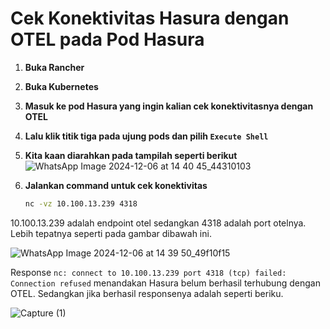 # Cek Konektivitas Hasura dengan OTEL pada Pod Hasura

1. **Buka Rancher**
2. **Buka Kubernetes**
3. **Masuk ke pod Hasura yang ingin kalian cek konektivitasnya dengan OTEL**
4. **Lalu klik titik tiga pada ujung pods dan pilih `Execute Shell`**
5. **Kita kaan diarahkan pada tampilah seperti berikut**
  ![WhatsApp Image 2024-12-06 at 14 40 45_44310103](https://github.com/user-attachments/assets/7cbcaf22-356e-4479-991d-5bec5a7f58ed)
6. **Jalankan command untuk cek konektivitas**
   
   ```bash
   nc -vz 10.100.13.239 4318
   ```

  10.100.13.239 adalah endpoint otel sedangkan 4318 adalah port otelnya. Lebih tepatnya seperti pada gambar dibawah ini.

  ![WhatsApp Image 2024-12-06 at 14 39 50_49f10f15](https://github.com/user-attachments/assets/2be398b9-a266-41b8-b573-6b5dd1bf559c)


  Response `nc: connect to 10.100.13.239 port 4318 (tcp) failed: Connection refused` menandakan Hasura belum berhasil terhubung dengan OTEL. Sedangkan jika berhasil responsenya adalah seperti beriku.

  ![Capture (1)](https://github.com/user-attachments/assets/c4a7579a-4702-4768-863e-e78bb4ecc42c)

